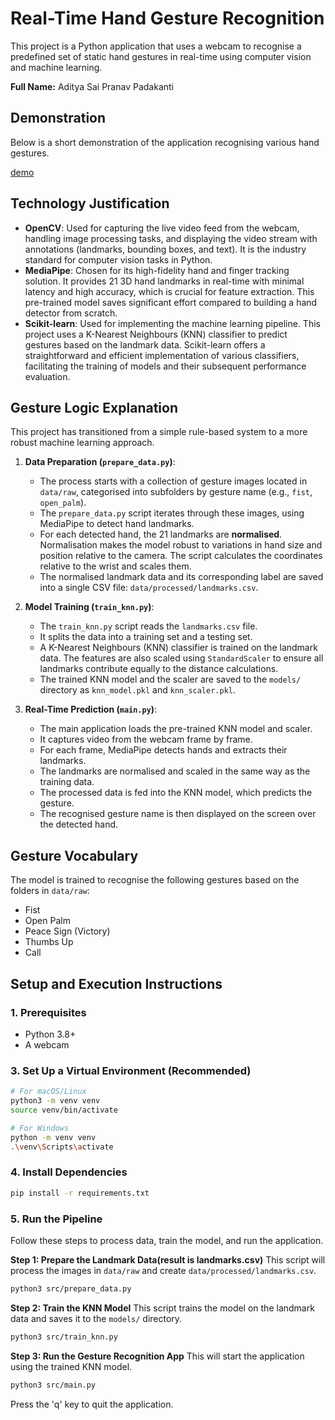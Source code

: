 # Real-Time Hand Gesture Recognition

This project is a Python application that uses a webcam to recognise a predefined set of static hand gestures in real-time using computer vision and machine learning.

**Full Name:** Aditya  Sai Pranav Padakanti

## Demonstration

Below is a short demonstration of the application recognising various hand gestures.

[demo](https://drive.google.com/file/d/1P7x4wETYEyf2u02k8u1G65Pu_ZcJmH9T/view?usp=drive_link)

## Technology Justification

-   **OpenCV**: Used for capturing the live video feed from the webcam, handling image processing tasks, and displaying the video stream with annotations (landmarks, bounding boxes, and text). It is the industry standard for computer vision tasks in Python.
-   **MediaPipe**: Chosen for its high-fidelity hand and finger tracking solution. It provides 21 3D hand landmarks in real-time with minimal latency and high accuracy, which is crucial for feature extraction. This pre-trained model saves significant effort compared to building a hand detector from scratch.
-   **Scikit-learn**: Used for implementing the machine learning pipeline. This project uses a K-Nearest Neighbours (KNN) classifier to predict gestures based on the landmark data. Scikit-learn offers a straightforward and efficient implementation of various classifiers, facilitating the training of models and their subsequent performance evaluation.

## Gesture Logic Explanation

This project has transitioned from a simple rule-based system to a more robust machine learning approach.

1.  **Data Preparation (`prepare_data.py`)**:
    -   The process starts with a collection of gesture images located in `data/raw`, categorised into subfolders by gesture name (e.g., `fist`, `open_palm`).
    -   The `prepare_data.py` script iterates through these images, using MediaPipe to detect hand landmarks.
    -   For each detected hand, the 21 landmarks are **normalised**. Normalisation makes the model robust to variations in hand size and position relative to the camera. The script calculates the coordinates relative to the wrist and scales them.
    -   The normalised landmark data and its corresponding label are saved into a single CSV file: `data/processed/landmarks.csv`.
    

2.  **Model Training (`train_knn.py`)**:
    -   The `train_knn.py` script reads the `landmarks.csv` file.
    -   It splits the data into a training set and a testing set.
    -   A K-Nearest Neighbours (KNN) classifier is trained on the landmark data. The features are also scaled using `StandardScaler` to ensure all landmarks contribute equally to the distance calculations.
    -   The trained KNN model and the scaler are saved to the `models/` directory as `knn_model.pkl` and `knn_scaler.pkl`.

3.  **Real-Time Prediction (`main.py`)**:
    -   The main application loads the pre-trained KNN model and scaler.
    -   It captures video from the webcam frame by frame.
    -   For each frame, MediaPipe detects hands and extracts their landmarks.
    -   The landmarks are normalised and scaled in the same way as the training data.
    -   The processed data is fed into the KNN model, which predicts the gesture.
    -   The recognised gesture name is then displayed on the screen over the detected hand.

## Gesture Vocabulary

The model is trained to recognise the following gestures based on the folders in `data/raw`:
-   Fist
-   Open Palm
-   Peace Sign (Victory)
-   Thumbs Up
-   Call

## Setup and Execution Instructions

### 1. Prerequisites
- Python 3.8+
- A webcam

### 3. Set Up a Virtual Environment (Recommended)
```bash
# For macOS/Linux
python3 -m venv venv
source venv/bin/activate

# For Windows
python -m venv venv
.\venv\Scripts\activate
```

### 4. Install Dependencies
```bash
pip install -r requirements.txt
```

### 5. Run the Pipeline
Follow these steps to process data, train the model, and run the application.

**Step 1: Prepare the Landmark Data(result is landmarks.csv)**
This script will process the images in `data/raw` and create `data/processed/landmarks.csv`.
```bash
python3 src/prepare_data.py
```

**Step 2: Train the KNN Model**
This script trains the model on the landmark data and saves it to the `models/` directory.
```bash
python3 src/train_knn.py
```

**Step 3: Run the Gesture Recognition App**
This will start the application using the trained KNN model.
```bash
python3 src/main.py 
```
Press the 'q' key to quit the application.
